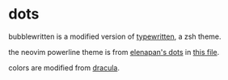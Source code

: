 # dots

bubblewritten is a modified version of [typewritten](https://github.com/reobin/typewritten), a zsh theme.

the neovim powerline theme is from [elenapan's dots](https://github.com/elenapan/dotfiles) in [this file](https://github.com/elenapan/dotfiles/blob/master/config/nvim/statusline.vim).

colors are modified from [dracula](https://github.com/dracula/dracula-theme).
